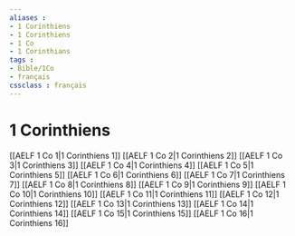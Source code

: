 ```yaml
---
aliases : 
- 1 Corinthiens
- 1 Corinthiens
- 1 Co
- 1 Corinthians
tags : 
- Bible/1Co
- français
cssclass : français
---
```


# 1 Corinthiens

[[AELF 1 Co 1|1 Corinthiens 1]]
[[AELF 1 Co 2|1 Corinthiens 2]]
[[AELF 1 Co 3|1 Corinthiens 3]]
[[AELF 1 Co 4|1 Corinthiens 4]]
[[AELF 1 Co 5|1 Corinthiens 5]]
[[AELF 1 Co 6|1 Corinthiens 6]]
[[AELF 1 Co 7|1 Corinthiens 7]]
[[AELF 1 Co 8|1 Corinthiens 8]]
[[AELF 1 Co 9|1 Corinthiens 9]]
[[AELF 1 Co 10|1 Corinthiens 10]]
[[AELF 1 Co 11|1 Corinthiens 11]]
[[AELF 1 Co 12|1 Corinthiens 12]]
[[AELF 1 Co 13|1 Corinthiens 13]]
[[AELF 1 Co 14|1 Corinthiens 14]]
[[AELF 1 Co 15|1 Corinthiens 15]]
[[AELF 1 Co 16|1 Corinthiens 16]]
